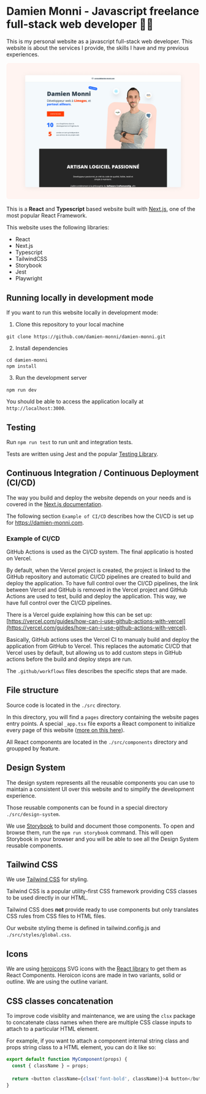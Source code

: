 # Damien Monni - Javascript freelance full-stack web developer 👨‍💻

This is my personal website as a javascript full-stack web developer.
This website is about the services I provide, the skills I have and my previous experiences.

![Damien Monni website](public/img/readme-thumbnail.png)

This is a **React** and **Typescript** based website built with [Next.js](https://nextjs.org/), one of the most popular React Framework.

This website uses the following libraries:

- React
- Next.js
- Typescript
- TailwindCSS
- Storybook
- Jest
- Playwright

## Running locally in development mode

If you want to run this website locally in development mode:

1. Clone this repository to your local machine

`git clone https://github.com/damien-monni/damien-monni.git`

2. Install dependencies

```
cd damien-monni
npm install
```

3. Run the development server

`npm run dev`

You should be able to access the application locally at `http://localhost:3000`.

## Testing

Run `npm run test` to run unit and integration tests.

Tests are written using Jest and the popular [Testing Library](https://testing-library.com/).

## Continuous Integration / Continuous Deployment (CI/CD)

The way you build and deploy the website depends on your needs and is covered in the [Next.js documentation](https://nextjs.org/docs/deployment).

The following section `Example of CI/CD` describes how the CI/CD is set up for https://damien-monni.com.

### Example of CI/CD

GitHub Actions is used as the CI/CD system.
The final applicatio is hosted on Vercel.

By default, when the Vercel project is created, the project is linked to the GitHub repository and automatic CI/CD pipelines are created to build and deploy the application. To have full control over the CI/CD pipelines, the link between Vercel and GitHub is removed in the Vercel project and GitHub Actions are used to test, build and deploy the application. This way, we have full control over the CI/CD pipelines.

There is a Vercel guide explaining how this can be set up: [https://vercel.com/guides/how-can-i-use-github-actions-with-vercel](https://vercel.com/guides/how-can-i-use-github-actions-with-vercel).

Basically, GitHub actions uses the Vercel CI to manualy build and deploy the application from GitHub to Vercel. This replaces the automatic CI/CD that Vercel uses by default, but allowing us to add custom steps in GitHub actions before the build and deploy steps are run.

The `.github/workflows` files describes the specific steps that are made.

## File structure

Source code is located in the `./src` directory.

In this directory, you will find a `pages` directory containing the website pages entry points. A special `_app.tsx` file exports a React component to initialize every page of this website ([more on this here](https://nextjs.org/docs/advanced-features/custom-app)).

All React components are located in the `./src/components` directory and groupped by feature.

## Design System

The design system represents all the reusable components you can use to maintain a consistent UI over this website and to simplify the development experience.

Those reusable components can be found in a special directory `./src/design-system`.

We use [Storybook](https://storybook.js.org/) to build and document those components. To open and browse them, run the `npm run storybook` command. This will open Storybook in your browser and you will be able to see all the Design System reusable components.

## Tailwind CSS

We use [Tailwind CSS](https://tailwindcss.com/) for styling.

Tailwind CSS is a popular utility-first CSS framework providing CSS classes to be used directly in our HTML.

Tailwind CSS does **not** provide ready to use components but only translates CSS rules from CSS files to HTML files.

Our website styling theme is defined in tailwind.config.js and `./src/styles/global.css`.

## Icons

We are using [heroicons](https://heroicons.com/) SVG icons with the [React library](https://github.com/tailwindlabs/heroicons#react) to get them as React Components.
Heroicon icons are made in two variants, solid or outline. We are using the outline variant.

## CSS classes concatenation

To improve code visiblity and maintenance, we are using the `clsx` package to concatenate class names when there are multiple CSS classe inputs to attach to a particular HTML element.

For example, if you want to attach a component internal string class and props string class to a HTML element, you can do it like so:

```javascript
export default function MyComponent(props) {
  const { className } = props;

  return <button className={clsx('font-bold', className)}>A button</button>;
}
```
